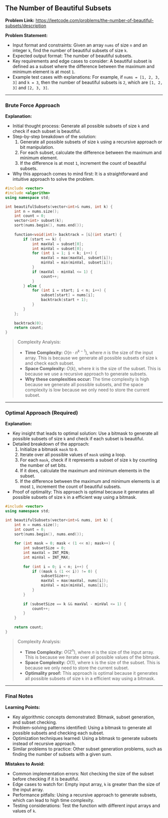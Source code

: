 ## The Number of Beautiful Subsets
**Problem Link:** https://leetcode.com/problems/the-number-of-beautiful-subsets/description

**Problem Statement:**
- Input format and constraints: Given an array `nums` of size `n` and an integer `k`, find the number of beautiful subsets of size `k`.
- Expected output format: The number of beautiful subsets.
- Key requirements and edge cases to consider: A beautiful subset is defined as a subset where the difference between the maximum and minimum element is at most `1`.
- Example test cases with explanations: For example, if `nums = [1, 2, 3, 3]` and `k = 3`, then the number of beautiful subsets is `2`, which are `[1, 2, 3]` and `[2, 3, 3]`.

---

### Brute Force Approach

**Explanation:**
- Initial thought process: Generate all possible subsets of size `k` and check if each subset is beautiful.
- Step-by-step breakdown of the solution:
  1. Generate all possible subsets of size `k` using a recursive approach or bit manipulation.
  2. For each subset, calculate the difference between the maximum and minimum element.
  3. If the difference is at most `1`, increment the count of beautiful subsets.
- Why this approach comes to mind first: It is a straightforward and intuitive approach to solve the problem.

```cpp
#include <vector>
#include <algorithm>
using namespace std;

int beautifulSubsets(vector<int>& nums, int k) {
    int n = nums.size();
    int count = 0;
    vector<int> subset(k);
    sort(nums.begin(), nums.end());
    
    function<void(int)> backtrack = [&](int start) {
        if (start == k) {
            int maxVal = subset[0];
            int minVal = subset[0];
            for (int i = 1; i < k; i++) {
                maxVal = max(maxVal, subset[i]);
                minVal = min(minVal, subset[i]);
            }
            if (maxVal - minVal <= 1) {
                count++;
            }
        } else {
            for (int i = start; i < n; i++) {
                subset[start] = nums[i];
                backtrack(start + 1);
            }
        }
    };
    
    backtrack(0);
    return count;
}
```

> Complexity Analysis:
> - **Time Complexity:** $O(n \cdot n^{k-1})$, where $n$ is the size of the input array. This is because we generate all possible subsets of size `k` and check each subset.
> - **Space Complexity:** $O(k)$, where $k$ is the size of the subset. This is because we use a recursive approach to generate subsets.
> - **Why these complexities occur:** The time complexity is high because we generate all possible subsets, and the space complexity is low because we only need to store the current subset.

---

### Optimal Approach (Required)

**Explanation:**
- Key insight that leads to optimal solution: Use a bitmask to generate all possible subsets of size `k` and check if each subset is beautiful.
- Detailed breakdown of the approach:
  1. Initialize a bitmask `mask` to `0`.
  2. Iterate over all possible values of `mask` using a loop.
  3. For each `mask`, check if it represents a subset of size `k` by counting the number of set bits.
  4. If it does, calculate the maximum and minimum elements in the subset.
  5. If the difference between the maximum and minimum elements is at most `1`, increment the count of beautiful subsets.
- Proof of optimality: This approach is optimal because it generates all possible subsets of size `k` in a efficient way using a bitmask.

```cpp
#include <vector>
using namespace std;

int beautifulSubsets(vector<int>& nums, int k) {
    int n = nums.size();
    int count = 0;
    sort(nums.begin(), nums.end());
    
    for (int mask = 0; mask < (1 << n); mask++) {
        int subsetSize = 0;
        int maxVal = INT_MIN;
        int minVal = INT_MAX;
        
        for (int i = 0; i < n; i++) {
            if ((mask & (1 << i)) != 0) {
                subsetSize++;
                maxVal = max(maxVal, nums[i]);
                minVal = min(minVal, nums[i]);
            }
        }
        
        if (subsetSize == k && maxVal - minVal <= 1) {
            count++;
        }
    }
    
    return count;
}
```

> Complexity Analysis:
> - **Time Complexity:** $O(2^n)$, where $n$ is the size of the input array. This is because we iterate over all possible values of the bitmask.
> - **Space Complexity:** $O(1)$, where `k` is the size of the subset. This is because we only need to store the current subset.
> - **Optimality proof:** This approach is optimal because it generates all possible subsets of size `k` in a efficient way using a bitmask.

---

### Final Notes

**Learning Points:**
- Key algorithmic concepts demonstrated: Bitmask, subset generation, and subset checking.
- Problem-solving patterns identified: Using a bitmask to generate all possible subsets and checking each subset.
- Optimization techniques learned: Using a bitmask to generate subsets instead of recursive approach.
- Similar problems to practice: Other subset generation problems, such as finding the number of subsets with a given sum.

**Mistakes to Avoid:**
- Common implementation errors: Not checking the size of the subset before checking if it is beautiful.
- Edge cases to watch for: Empty input array, `k` is greater than the size of the input array.
- Performance pitfalls: Using a recursive approach to generate subsets, which can lead to high time complexity.
- Testing considerations: Test the function with different input arrays and values of `k`.